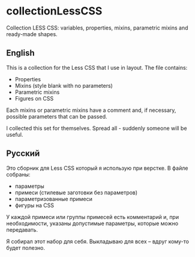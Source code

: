 # collectionLessCSS
Collection LESS CSS: variables, properties, mixins, parametric mixins and ready-made shapes.

## English
This is a collection for the Less CSS that I use in layout.
The file contains:
- Properties
- Mixins (style blank with no parameters)
- Parametric mixins
- Figures on CSS

Each mixins or parametric mixins have a comment and, if necessary, possible parameters that can be passed.

I collected this set for themselves. Spread all - suddenly someone will be useful.

## Русский
Это сборник для Less CSS который я использую при верстке.
В файле собраны:
- параметры
- примеси (стилевые заготовки без параметров)
- параметризованные примеси
- фигуры на CSS

У каждой примеси или группы примесей есть комментарий и, при необходимости, указаны допустимые параметры, которые можно передавать.

Я собирал этот набор для себя. Выкладываю для всех – вдруг кому-то будет полезно. 
